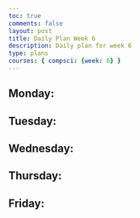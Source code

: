 ```yaml
---
toc: true
comments: false
layout: post
title: Daily Plan Week 6
description: Daily plan for week 6
type: plans
courses: { compsci: {week: 6} }
---
```


## Monday:
> 

## Tuesday:
> 

## Wednesday:
> 

## Thursday:
> 

## Friday:
> 